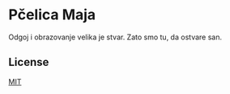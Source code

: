 # Pčelica Maja

Odgoj i obrazovanje velika je stvar. Zato smo tu, da ostvare san.


## License
[MIT](https://choosealicense.com/licenses/mit/)